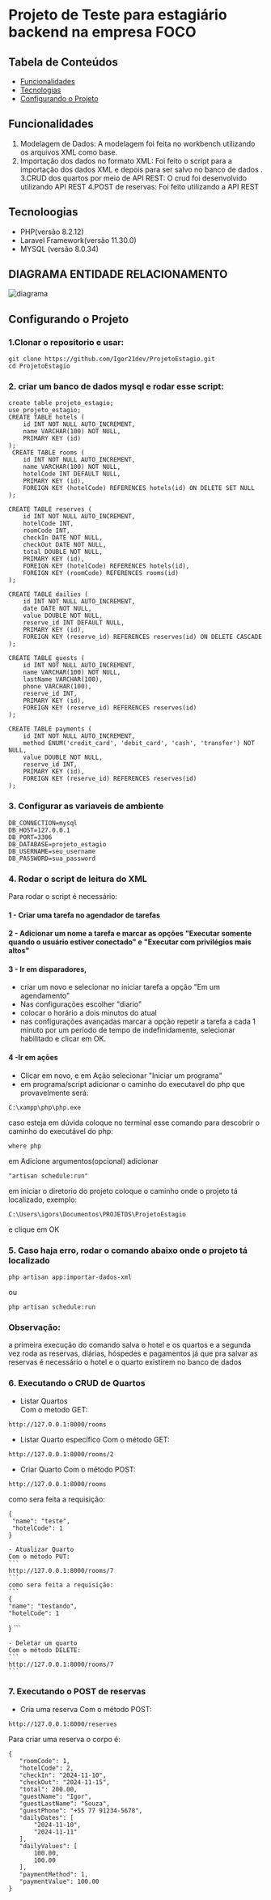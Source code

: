 # Projeto de Teste para estagiário backend na empresa FOCO

## Tabela de Conteúdos

- [Funcionalidades](#funcionalidades)
- [Tecnologias](#tecnologias-utilizadas)
- [Configurando o Projeto](#instalação)

## Funcionalidades

1. Modelagem de Dados: A modelagem foi feita no workbench utilizando os arquivos XML como base.
2. Importação dos dados no formato XML: Foi feito o script para a importação dos dados XML e depois para ser salvo no banco de dados .
3.CRUD dos quartos por meio de API REST: O crud foi desenvolvido utilizando API REST
4.POST de reservas: Foi feito utilizando a API REST



## Tecnoloogias

- PHP(versão 8.2.12)
- Laravel Framework(versão 11.30.0)
- MYSQL (versão 8.0.34)

## DIAGRAMA ENTIDADE RELACIONAMENTO

![diagrama](diagramaEER.png)

## Configurando o Projeto
### 1.Clonar o repositorio e usar:
```
git clone https://github.com/Igor21dev/ProjetoEstagio.git
cd ProjetoEstagio
```

### 2. criar um banco de dados mysql e rodar esse script:
```
create table projeto_estagio;
use projeto_estagio;
CREATE TABLE hotels (
    id INT NOT NULL AUTO_INCREMENT,
    name VARCHAR(100) NOT NULL,
    PRIMARY KEY (id)
);
 CREATE TABLE rooms (
    id INT NOT NULL AUTO_INCREMENT,
    name VARCHAR(100) NOT NULL,
    hotelCode INT DEFAULT NULL,
    PRIMARY KEY (id),
    FOREIGN KEY (hotelCode) REFERENCES hotels(id) ON DELETE SET NULL
);

CREATE TABLE reserves (
    id INT NOT NULL AUTO_INCREMENT,
    hotelCode INT,
    roomCode INT,
    checkIn DATE NOT NULL,
    checkOut DATE NOT NULL,
    total DOUBLE NOT NULL,
    PRIMARY KEY (id),
    FOREIGN KEY (hotelCode) REFERENCES hotels(id),
    FOREIGN KEY (roomCode) REFERENCES rooms(id)
);

CREATE TABLE dailies (
    id INT NOT NULL AUTO_INCREMENT,
    date DATE NOT NULL,
    value DOUBLE NOT NULL,
    reserve_id INT DEFAULT NULL,
    PRIMARY KEY (id),
    FOREIGN KEY (reserve_id) REFERENCES reserves(id) ON DELETE CASCADE
);

CREATE TABLE guests (
    id INT NOT NULL AUTO_INCREMENT,
    name VARCHAR(100) NOT NULL,
    lastName VARCHAR(100),
    phone VARCHAR(100),
    reserve_id INT,
    PRIMARY KEY (id),
    FOREIGN KEY (reserve_id) REFERENCES reserves(id)
);

CREATE TABLE payments (
    id INT NOT NULL AUTO_INCREMENT,
    method ENUM('credit_card', 'debit_card', 'cash', 'transfer') NOT NULL,
    value DOUBLE NOT NULL,
    reserve_id INT,
    PRIMARY KEY (id),
    FOREIGN KEY (reserve_id) REFERENCES reserves(id)
);
```


### 3. Configurar as variaveis de ambiente
```
DB_CONNECTION=mysql
DB_HOST=127.0.0.1
DB_PORT=3306
DB_DATABASE=projeto_estagio
DB_USERNAME=seu_username
DB_PASSWORD=sua_password
```


### 4. Rodar o script de leitura do XML

Para rodar o script é necessário:
#### 1 - Criar uma tarefa no agendador de tarefas
#### 2 - Adicionar um nome a tarefa e marcar as opções "Executar somente quando o usuário estiver conectado" e "Executar com privilégios mais altos"
#### 3 - Ir em disparadores, 
- criar um novo e selecionar no iniciar tarefa a opção "Em um agendamento"
- Nas configurações escolher "diario" 
- colocar o horário a dois minutos do atual
- nas configurações avançadas marcar a opção repetir a tarefa a cada 1 minuto por um período de tempo de indefinidamente, selecionar habilitado e clicar em OK.
#### 4 -Ir em ações
- Clicar em novo, e em Ação selecionar "Iniciar um programa"
- em programa/script adicionar o caminho do executavel do php que provavelmente será:
```
C:\xampp\php\php.exe
```
caso esteja em dúvida coloque no terminal esse comando para descobrir o caminho do executável do php:
```
where php
```
em Adicione argumentos(opcional) adicionar 
```
"artisan schedule:run" 
```
em iniciar o diretorio do projeto coloque o caminho onde o projeto tá localizado, exemplo:
```
C:\Users\igors\Documentos\PROJETOS\ProjetoEstagio
```
e clique em OK

### 5. Caso haja erro, rodar o comando abaixo onde o projeto tá localizado
```
php artisan app:importar-dados-xml
```
ou
```
php artisan schedule:run
```
### Observação:
a primeira execução do comando salva o hotel e os quartos e a segunda vez roda as reservas, diárias, hóspedes e pagamentos já que pra salvar as reservas é necessário o hotel e o quarto existirem no banco de dados

### 6. Executando o CRUD de Quartos
 - Listar Quartos  
 Com o metodo GET: 
 ```
http://127.0.0.1:8000/rooms
 ```

  - Listar Quarto específico
  Com o método GET:
  ```
  http://127.0.0.1:8000/rooms/2
  ```

   - Criar Quarto
   Com o método POST:
   ```
   http://127.0.0.1:8000/rooms
   ```
   como sera feita a requisição:
   ```
   {
    "name": "teste",
    "hotelCode": 1
   }
   ```
    - Atualizar Quarto
    Com o método PUT:  
    ```
    http://127.0.0.1:8000/rooms/7
    ```
    como sera feita a requisição:
    ```
    {
    "name": "testando",
    "hotelCode": 1
   }
    ```

    - Deletar um quarto
    Com o método DELETE:
    ```
    http://127.0.0.1:8000/rooms/7
    ```

### 7. Executando o POST de reservas

 - Cria uma reserva
 Com o método POST:
 ```
http://127.0.0.1:8000/reserves
 ```

 Para criar uma reserva o corpo é:
 ```
{
    "roomCode": 1,
    "hotelCode": 2,
    "checkIn": "2024-11-10",
    "checkOut": "2024-11-15",
    "total": 200.00,
    "guestName": "Igor",
    "guestLastName": "Souza",
    "guestPhone": "+55 77 91234-5678",
    "dailyDates": [
        "2024-11-10",
        "2024-11-11"
    ],
    "dailyValues": [
        100.00,
        100.00
    ],
    "paymentMethod": 1,
    "paymentValue": 100.00
}
 ```

